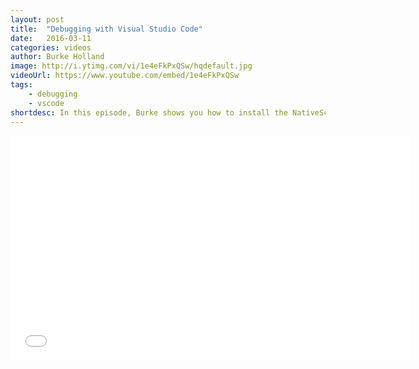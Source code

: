 ```yaml
---
layout: post
title:  "Debugging with Visual Studio Code"
date:   2016-03-11
categories: videos
author: Burke Holland
image: http://i.ytimg.com/vi/1e4eFkPxQSw/hqdefault.jpg
videoUrl: https://www.youtube.com/embed/1e4eFkPxQSw
tags: 
    - debugging
    - vscode
shortdesc: In this episode, Burke shows you how to install the NativeScript extension for Visual Studio Code, and how you can debug your TypeScript applications in real time.
---
```

<iframe width="640" height="360" src="{{ page.videoUrl }}" frameborder="0" allowfullscreen></iframe>